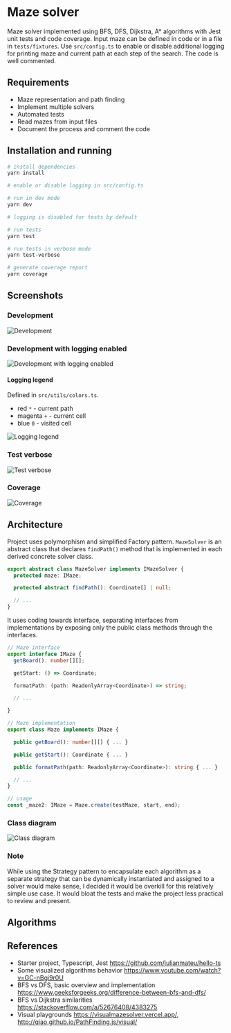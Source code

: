 # Maze solver

Maze solver implemented using BFS, DFS, Dijkstra, A\* algorithms with Jest unit tests and code coverage. Input maze can be defined in code or in a file in `tests/fixtures`. Use `src/config.ts` to enable or disable additional logging for printing maze and current path at each step of the search. The code is well commented.

## Requirements

- Maze representation and path finding
- Implement multiple solvers
- Automated tests
- Read mazes from input files
- Document the process and comment the code

## Installation and running

```bash
# install dependencies
yarn install

# enable or disable logging in src/config.ts

# run in dev mode
yarn dev

# logging is disabled for tests by default

# run tests
yarn test

# run tests in verbose mode
yarn test-verbose

# generate coverage report
yarn coverage
```

## Screenshots

### Development

![Development](./docs/screenshots/yarn-dev.png)

### Development with logging enabled

![Development with logging enabled](./docs/screenshots/yarn-dev-enable-logging.png)

#### Logging legend

Defined in `src/utils/colors.ts`.

- red `*` - current path
- magenta `+` - current cell
- blue `0` - visited cell

![Logging legend](./docs/screenshots/logging-legend.png)

### Test verbose

![Test verbose](./docs/screenshots/yarn-test-verbose.png)

### Coverage

![Coverage](./docs/screenshots/yarn-coverage.png)

## Architecture

Project uses polymorphism and simplified Factory pattern. `MazeSolver` is an abstract class that declares `findPath()` method that is implemented in each derived concrete solver class.

```ts
export abstract class MazeSolver implements IMazeSolver {
  protected maze: IMaze;

  protected abstract findPath(): Coordinate[] | null;

  // ...
}
```

It uses coding towards interface, separating interfaces from implementations by exposing only the public class methods through the interfaces.

```ts
// Maze interface
export interface IMaze {
  getBoard(): number[][];

  getStart: () => Coordinate;

  formatPath: (path: ReadonlyArray<Coordinate>) => string;

  // ...

}

// Maze implementation
export class Maze implements IMaze {

  public getBoard(): number[][] { ... }

  public getStart(): Coordinate { ... }

  public formatPath(path: ReadonlyArray<Coordinate>): string { ... }

  // ...
}

// usage
const _maze2: IMaze = Maze.create(testMaze, start, end);
```

### Class diagram

![Class diagram](./docs/diagrams/maze-solver-class-diagram.drawio.png)

### Note

While using the Strategy pattern to encapsulate each algorithm as a separate strategy that can be dynamically instantiated and assigned to a solver would make sense, I decided it would be overkill for this relatively simple use case. It would bloat the tests and make the project less practical to review and present.

## Algorithms

## References

- Starter project, Typescript, Jest https://github.com/julianmateu/hello-ts
- Some visualized algorithms behavior https://www.youtube.com/watch?v=GC-nBgi9r0U
- BFS vs DFS, basic overview and implementation https://www.geeksforgeeks.org/difference-between-bfs-and-dfs/
- BFS vs Dijkstra similarities https://stackoverflow.com/a/52676408/4383275
- Visual playgrounds https://visualmazesolver.vercel.app/, http://qiao.github.io/PathFinding.js/visual/
